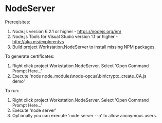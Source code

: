 ﻿# NodeServer
Prereqisites:

1. Node.js version 6.2.1 or higher - https://nodejs.org/en/
2. Node.js Tools for Visual Studio version 1.1 or higher - http://aka.ms/explorentvs 
3. Build project Workstation.NodeServer to install missing NPM packages.

To generate certificates:

1. Right click project Workstation.NodeServer. Select 'Open Command Prompt Here...' 
2. Execute 'node node_modules\node-opcua\bin\crypto_create_CA.js demo' 


To run:

1. Right click project Workstation.NodeServer. Select 'Open Command Prompt Here...' 
2. Execute 'node server' 
3. Optionally you can execute 'node server --a' to allow anonymous users.



